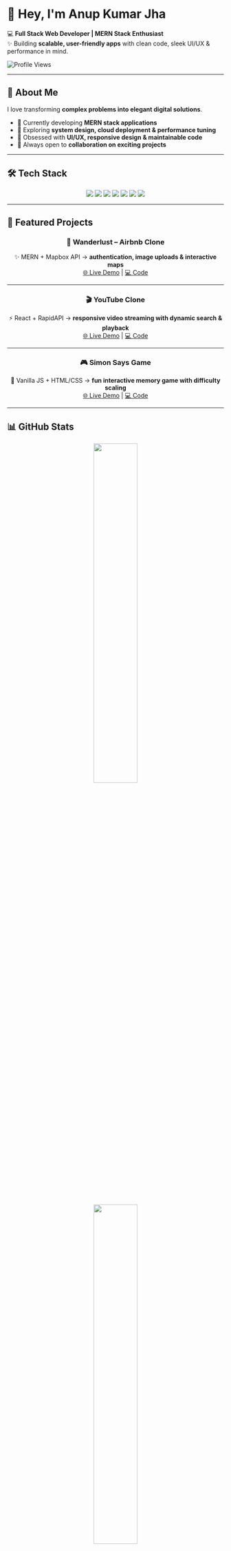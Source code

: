 # 👋 Hey, I'm Anup Kumar Jha  

💻 **Full Stack Web Developer | MERN Stack Enthusiast**  
✨ Building **scalable, user-friendly apps** with clean code, sleek UI/UX & performance in mind.  

![Profile Views](https://komarev.com/ghpvc/?username=anup-jha26&color=blue)  

---

## 🚀 About Me  
I love transforming **complex problems into elegant digital solutions**.  

- 🔭 Currently developing **MERN stack applications**  
- 🌱 Exploring **system design, cloud deployment & performance tuning**  
- 🎨 Obsessed with **UI/UX, responsive design & maintainable code**  
- 🤝 Always open to **collaboration on exciting projects**  

---

## 🛠 Tech Stack  

<p align="center">
  <!-- Frontend -->
  <img src="https://img.shields.io/badge/React-61DAFB?style=for-the-badge&logo=react&logoColor=white" /> 
  <img src="https://img.shields.io/badge/TailwindCSS-38B2AC?style=for-the-badge&logo=tailwind-css&logoColor=white" />
  
  <!-- Backend -->
  <img src="https://img.shields.io/badge/Node.js-339933?style=for-the-badge&logo=node.js&logoColor=white" /> 
  <img src="https://img.shields.io/badge/Express.js-000000?style=for-the-badge&logo=express&logoColor=white" />
  
  <!-- Database -->
  <img src="https://img.shields.io/badge/MongoDB-47A248?style=for-the-badge&logo=mongodb&logoColor=white" /> 
  
  <!-- Languages -->
  <img src="https://img.shields.io/badge/JavaScript-F7DF1E?style=for-the-badge&logo=javascript&logoColor=black" /> 
  <img src="https://img.shields.io/badge/TypeScript-3178C6?style=for-the-badge&logo=typescript&logoColor=white" />
</p>  

---

## 🌟 Featured Projects  

<div align="center">

### 🏡 Wanderlust – Airbnb Clone  
✨ MERN + Mapbox API → **authentication, image uploads & interactive maps**  
[🌐 Live Demo](https://wanderlust-5w8k.onrender.com/listings) | [💻 Code](https://github.com/anup-jha26/Wanderlust)  

---

### 🎬 YouTube Clone  
⚡ React + RapidAPI → **responsive video streaming with dynamic search & playback**  
[🌐 Live Demo](https://youtube-clone26.netlify.app/) | [💻 Code](https://github.com/anup-jha26/youtube-clone)  

---

### 🎮 Simon Says Game  
🎲 Vanilla JS + HTML/CSS → **fun interactive memory game with difficulty scaling**  
[🌐 Live Demo](https://simon-says-game26.netlify.app/) | [💻 Code](https://github.com/anup-jha26/simon-game)  

</div>  

---

## 📊 GitHub Stats  

<p align="center">
  <img src="https://github-readme-stats.vercel.app/api?username=anup-jha26&show_icons=true&theme=tokyonight" width="45%" />
</p>  

<p align="center">
  <img src="https://github-readme-stats.vercel.app/api/top-langs/?username=anup-jha26&layout=compact&theme=tokyonight" width="45%" />
</p>  

<p align="center">
  <img src="https://github-readme-streak-stats.herokuapp.com/?user=anup-jha26&theme=tokyonight" width="45%" />
</p>

---

## 📫 Let's Connect  

<p align="center">
  🌐 <a href="https://anup-portfolio26.netlify.app/">Portfolio</a> | 💼 <a href="https://www.linkedin.com/in/anupjha26">LinkedIn</a> | 💻 <a href="https://github.com/anup-jha26">GitHub</a> | 📧 aniljha1076@gmail.com
</p>  

---

<p align="center">  
  ✨ *“Code with logic, design with heart, and build for impact.”* ✨  
</p>  
